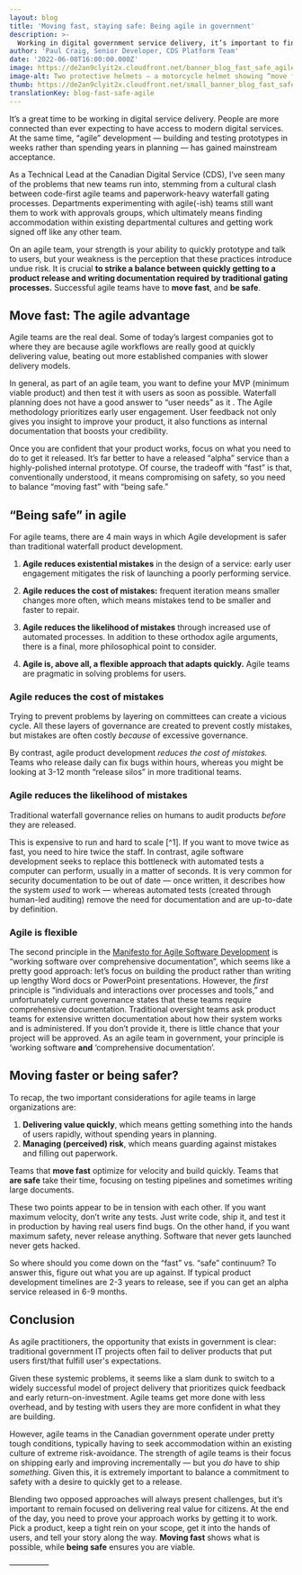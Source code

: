 ```yaml
---
layout: blog
title: 'Moving fast, staying safe: Being agile in government'
description: >-
  Working in digital government service delivery, it’s important to find a balance between moving fast and staying safe. In my agile team at the Canadian Digital Service (CDS), we find ‘success’ (releasing products that meet people’s needs) relies on this.
author: 'Paul Craig, Senior Developer, CDS Platform Team'
date: '2022-06-08T16:00:00.000Z'
image: https://de2an9clyit2x.cloudfront.net/banner_blog_fast_safe_agile_b003ff8c43.jpg
image-alt: Two protective helmets – a motorcycle helmet showing “move fast” and a hard hat for construction showing “stay safe.”
thumb: https://de2an9clyit2x.cloudfront.net/small_banner_blog_fast_safe_agile_b003ff8c43.jpg
translationKey: blog-fast-safe-agile
---
```

It’s a great time to be working in digital service delivery. People are more connected than ever expecting to have access to modern digital services. At the same time, “agile” development — building and testing prototypes in weeks rather than spending years in planning — has gained mainstream acceptance. 

As a Technical Lead at the Canadian Digital Service (CDS), I’ve seen many of the problems that new teams run into, stemming from a cultural clash between code-first agile teams and paperwork-heavy waterfall gating processes. Departments experimenting with agile(-ish) teams still want them to work with approvals groups, which ultimately means finding accommodation within existing departmental cultures and getting work signed off like any other team.

On an agile team, your strength is your ability to quickly prototype and talk to users, but your weakness is the perception that these practices introduce undue risk. It is crucial **to strike a balance between quickly getting to a product release and writing documentation required by traditional gating processes.** Successful agile teams have to **move fast**, and **be safe**.

## Move fast: The agile advantage

Agile teams are the real deal. Some of today’s largest companies got to where they are because agile workflows are really good at quickly delivering value, beating out more established companies with slower delivery models. 

In general, as part of an agile team, you want to define your MVP (minimum viable product) and then test it with users as soon as possible. Waterfall planning does not have a good answer to “user needs” as it . The Agile methodology prioritizes early user engagement. User feedback not only gives you insight to improve your product, it also functions as internal documentation that boosts your credibility. 

Once you are confident that your product works, focus on what you need to do to get it released. It’s far better to have a released “alpha” service than a highly-polished internal prototype. Of course, the tradeoff with “fast” is that, conventionally understood, it means compromising on safety, so you need to balance “moving fast” with “being safe.” 

## “Being safe” in agile

For agile teams, there are 4 main ways in which Agile development is safer than traditional waterfall product development.

1. **Agile reduces existential mistakes** in the design of a service: early user engagement mitigates the risk of launching a poorly performing service.

2. **Agile reduces the cost of mistakes:** frequent iteration means smaller changes more often, which means mistakes tend to be smaller and faster to repair.

3. **Agile reduces the likelihood of mistakes** through increased use of automated processes. In addition to these orthodox agile arguments, there is a final, more philosophical point to consider.

4. **Agile is, above all, a flexible approach that adapts quickly.** Agile teams are pragmatic in solving problems for users.


### Agile reduces the cost of mistakes

Trying to prevent problems by layering on committees can create a vicious cycle. All these layers of governance are created to prevent costly mistakes, but mistakes are often costly *because* of excessive governance. 

By contrast, agile product development *reduces the cost of mistakes.* Teams who release daily can fix bugs within hours, whereas you might be looking at 3-12 month “release silos” in more traditional teams. 

### Agile reduces the likelihood of mistakes

Traditional waterfall governance relies on humans to audit products *before* they are released. 

This is expensive to run and hard to scale [^1]. If you want to move twice as fast, you need to hire twice the staff. In contrast, agile software development seeks to replace this bottleneck with automated tests a computer can perform, usually in a matter of seconds. It is very common for security documentation to be out of date — once written, it describes how the system *used* to work — whereas automated tests (created through human-led auditing) remove the need for documentation and are up-to-date by definition. 

### Agile is flexible

The second principle in the [Manifesto for Agile Software Development](https://agilemanifesto.org/) is “working software over comprehensive documentation”, which seems like a pretty good approach: let’s focus on building the product rather than writing up lengthy Word docs or PowerPoint presentations. However, the *first* principle is “individuals and interactions over processes and tools,” and unfortunately current governance states that these teams require comprehensive documentation. Traditional oversight teams ask product teams for extensive written documentation about how their system works and is administered. If you don’t provide it, there is little chance that your project will be approved. As an agile team in government, your principle is ‘working software **and** ‘comprehensive documentation’.

## Moving faster or being safer?

To recap, the two important considerations for agile teams in large organizations are:

1. **Delivering value quickly**, which means getting something into the hands of users rapidly, without spending years in planning.
2. **Managing (perceived) risk**, which means guarding against mistakes and filling out paperwork.

Teams that **move fast** optimize for velocity and build quickly. Teams that **are safe** take their time, focusing on testing pipelines and sometimes writing large documents.

These two points appear to be in tension with each other. If you want maximum velocity, don’t write any tests. Just write code, ship it, and test it in production by having real users find bugs. On the other hand, if you want maximum safety, never release anything. Software that never gets launched never gets hacked.

So where should you come down on the “fast” vs. “safe” continuum? To answer this, figure out what you are up against. If typical product development timelines are 2-3 years to release, see if you can get an alpha service released in 6-9 months. 

## Conclusion

As agile practitioners, the opportunity that exists in government is clear: traditional government IT projects often fail to deliver products that put users first/that fulfill user's expectations. 

Given these systemic problems, it seems like a slam dunk to switch to a widely successful model of project delivery that prioritizes quick feedback and early return-on-investment. Agile teams get more done with less overhead, and by testing with users they are more confident in what they are building.

However, agile teams in the Canadian government operate under pretty tough conditions, typically having to seek accommodation within an existing culture of extreme risk-avoidance. The strength of agile teams is their focus on shipping early and improving incrementally — but you *do* have to ship *something*. Given this, it is extremely important to balance a commitment to safety with a desire to quickly get to a release.

Blending two opposed approaches will always present challenges, but it’s important to remain focused on delivering real value for citizens. At the end of the day, you need to prove your approach works by getting it to work. Pick a product, keep a tight rein on your scope, get it into the hands of users, and tell your story along the way. **Moving fast** shows what is possible, while **being safe** ensures you are viable.

—————
